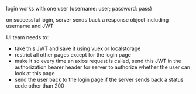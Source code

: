 login works with one user (username: user; password: pass)

on successful login, server sends back a response object including username and JWT

UI team needs to:
 - take this JWT and save it using vuex or localstorage
 - restrict all other pages except for the login page
 - make it so every time an axios request is called, send this JWT in the authorization bearer header for server to authorize whether the user can look at this page
 - send the user back to the login page if the server sends back a status code other than 200